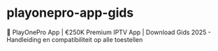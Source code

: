 # playonepro-app-gids
📱 PlayOnePro App | €250K Premium IPTV App | Download Gids 2025 - Handleiding en compatibiliteit op alle toestellen
